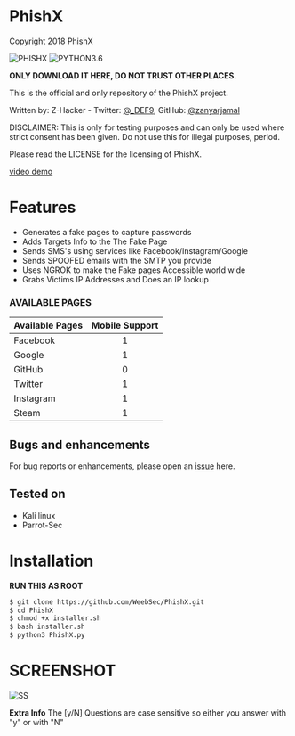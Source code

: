 # PhishX

Copyright 2018 PhishX

![PHISHX](https://img.shields.io/badge/PhishX-v1.0-violet.svg?longCache=true&style=for-the-badge) ![PYTHON3.6](https://img.shields.io/badge/Python-3.6-green.svg?longCache=true&style=for-the-badge)

**ONLY DOWNLOAD IT HERE, DO NOT TRUST OTHER PLACES.**


This is the official and only repository of the PhishX project.

Written by: Z-Hacker - Twitter: [@\_DEF9](https://twitter.com/_DEF9), GitHub: [@zanyarjamal](https://github.com/zanyarjamal)

DISCLAIMER: This is only for testing purposes and can only be used where strict consent has been given. Do not use this for illegal purposes, period.

Please read the LICENSE for the licensing of PhishX. 

[video demo](https://www.youtube.com/watch?v=H2H2ySsYd8U)


# Features

* Generates a fake pages to capture passwords
* Adds Targets Info to the The Fake Page
* Sends SMS's using services like Facebook/Instagram/Google
* Sends SPOOFED emails with the SMTP you provide
* Uses NGROK to make the Fake pages Accessible world wide
* Grabs Victims IP Addresses and Does an IP lookup




### AVAILABLE PAGES

|Available Pages|Mobile Support|
|:---|:---:|
|Facebook|1|
|Google|1|
|GitHub|0|
|Twitter|1|
|Instagram|1|
|Steam|1|




## Bugs and enhancements

For bug reports or enhancements, please open an [issue](https://github.com/weebsec/PhishX/issues) here.



## Tested on

* Kali linux 
* Parrot-Sec 



# Installation

**RUN THIS AS ROOT**
```bash
$ git clone https://github.com/WeebSec/PhishX.git
$ cd PhishX
$ chmod +x installer.sh
$ bash installer.sh
$ python3 PhishX.py
```

# SCREENSHOT
![SS](https://raw.githubusercontent.com/WeebSec/PhishX/master/img/Screenshot%20from%202018-09-13%2007-13-00.png)

**Extra Info**
The [y/N] Questions are case sensitive so either you answer with "y" or with "N"


